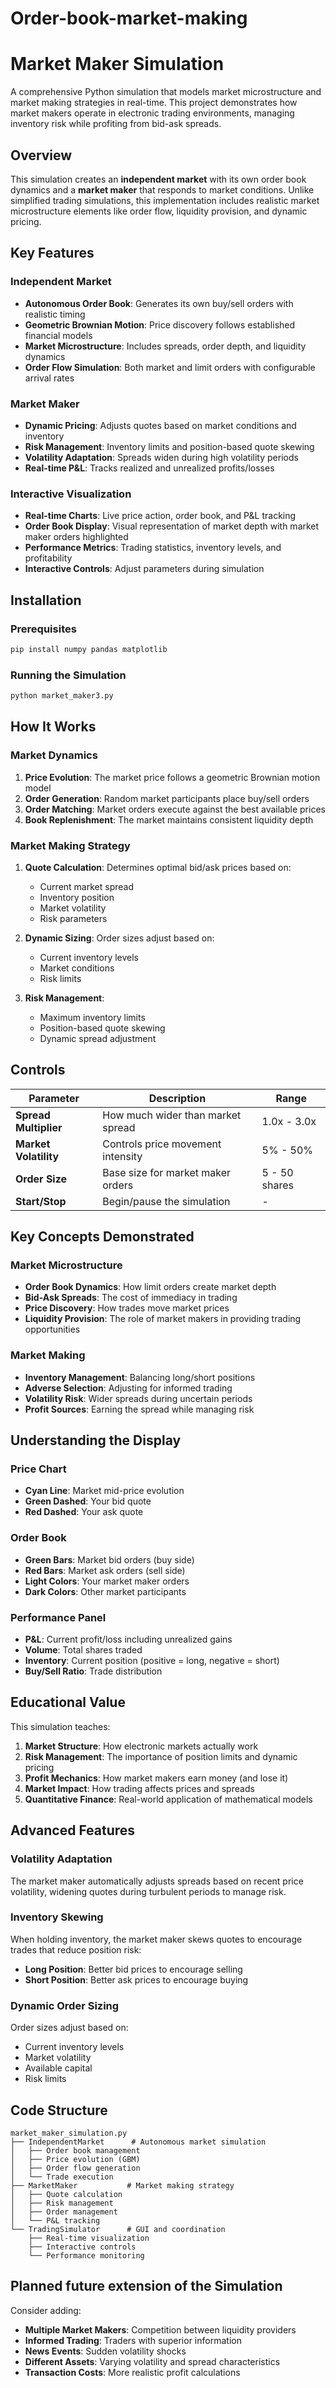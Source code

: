 # Order-book-market-making

# Market Maker Simulation

A comprehensive Python simulation that models market microstructure and market making strategies in real-time. This project demonstrates how market makers operate in electronic trading environments, managing inventory risk while profiting from bid-ask spreads.

## Overview

This simulation creates an **independent market** with its own order book dynamics and a **market maker** that responds to market conditions. Unlike simplified trading simulations, this implementation includes realistic market microstructure elements like order flow, liquidity provision, and dynamic pricing.

## Key Features

### Independent Market
- **Autonomous Order Book**: Generates its own buy/sell orders with realistic timing
- **Geometric Brownian Motion**: Price discovery follows established financial models
- **Market Microstructure**: Includes spreads, order depth, and liquidity dynamics
- **Order Flow Simulation**: Both market and limit orders with configurable arrival rates

### Market Maker
- **Dynamic Pricing**: Adjusts quotes based on market conditions and inventory
- **Risk Management**: Inventory limits and position-based quote skewing
- **Volatility Adaptation**: Spreads widen during high volatility periods
- **Real-time P&L**: Tracks realized and unrealized profits/losses

### Interactive Visualization
- **Real-time Charts**: Live price action, order book, and P&L tracking
- **Order Book Display**: Visual representation of market depth with market maker orders highlighted
- **Performance Metrics**: Trading statistics, inventory levels, and profitability
- **Interactive Controls**: Adjust parameters during simulation

## Installation

### Prerequisites
```bash
pip install numpy pandas matplotlib
```

### Running the Simulation
```bash
python market_maker3.py
```

## How It Works

### Market Dynamics
1. **Price Evolution**: The market price follows a geometric Brownian motion model
2. **Order Generation**: Random market participants place buy/sell orders
3. **Order Matching**: Market orders execute against the best available prices
4. **Book Replenishment**: The market maintains consistent liquidity depth

### Market Making Strategy
1. **Quote Calculation**: Determines optimal bid/ask prices based on:
   - Current market spread
   - Inventory position
   - Market volatility
   - Risk parameters

2. **Dynamic Sizing**: Order sizes adjust based on:
   - Current inventory levels
   - Market conditions
   - Risk limits

3. **Risk Management**: 
   - Maximum inventory limits
   - Position-based quote skewing
   - Dynamic spread adjustment

## Controls

| Parameter | Description | Range |
|-----------|-------------|-------|
| **Spread Multiplier** | How much wider than market spread | 1.0x - 3.0x |
| **Market Volatility** | Controls price movement intensity | 5% - 50% |
| **Order Size** | Base size for market maker orders | 5 - 50 shares |
| **Start/Stop** | Begin/pause the simulation | - |

## Key Concepts Demonstrated

### Market Microstructure
- **Order Book Dynamics**: How limit orders create market depth
- **Bid-Ask Spreads**: The cost of immediacy in trading
- **Price Discovery**: How trades move market prices
- **Liquidity Provision**: The role of market makers in providing trading opportunities

### Market Making
- **Inventory Management**: Balancing long/short positions
- **Adverse Selection**: Adjusting for informed trading
- **Volatility Risk**: Wider spreads during uncertain periods
- **Profit Sources**: Earning the spread while managing risk

## Understanding the Display

### Price Chart
- **Cyan Line**: Market mid-price evolution
- **Green Dashed**: Your bid quote
- **Red Dashed**: Your ask quote

### Order Book
- **Green Bars**: Market bid orders (buy side)
- **Red Bars**: Market ask orders (sell side)
- **Light Colors**: Your market maker orders
- **Dark Colors**: Other market participants

### Performance Panel
- **P&L**: Current profit/loss including unrealized gains
- **Volume**: Total shares traded
- **Inventory**: Current position (positive = long, negative = short)
- **Buy/Sell Ratio**: Trade distribution

## Educational Value

This simulation teaches:

1. **Market Structure**: How electronic markets actually work
2. **Risk Management**: The importance of position limits and dynamic pricing
3. **Profit Mechanics**: How market makers earn money (and lose it)
4. **Market Impact**: How trading affects prices and spreads
5. **Quantitative Finance**: Real-world application of mathematical models

## Advanced Features

### Volatility Adaptation
The market maker automatically adjusts spreads based on recent price volatility, widening quotes during turbulent periods to manage risk.

### Inventory Skewing
When holding inventory, the market maker skews quotes to encourage trades that reduce position risk:
- **Long Position**: Better bid prices to encourage selling
- **Short Position**: Better ask prices to encourage buying

### Dynamic Order Sizing
Order sizes adjust based on:
- Current inventory levels
- Market volatility
- Available capital
- Risk limits

## Code Structure

```
market_maker_simulation.py
├── IndependentMarket      # Autonomous market simulation
│   ├── Order book management
│   ├── Price evolution (GBM)
│   ├── Order flow generation
│   └── Trade execution
├── MarketMaker           # Market making strategy
│   ├── Quote calculation
│   ├── Risk management
│   ├── Order management
│   └── P&L tracking
└── TradingSimulator      # GUI and coordination
    ├── Real-time visualization
    ├── Interactive controls
    └── Performance monitoring
```

## Planned future extension of the Simulation

Consider adding:
- **Multiple Market Makers**: Competition between liquidity providers
- **Informed Trading**: Traders with superior information
- **News Events**: Sudden volatility shocks
- **Different Assets**: Varying volatility and spread characteristics
- **Transaction Costs**: More realistic profit calculations


